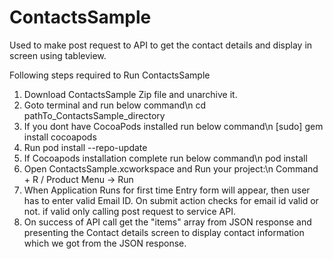# ContactsSample
Used to make post request to API to get the contact details and display in screen using tableview.

Following steps required to Run ContactsSample
1. Download ContactsSample Zip file and unarchive it.
2. Goto terminal and run below command\n
   cd pathTo_ContactsSample_directory
3. If you dont have CocoaPods installed run below command\n
   [sudo] gem install cocoapods
4. Run pod install --repo-update
5. If Cocoapods installation complete run below command\n
   pod install
6. Open ContactsSample.xcworkspace and Run your project:\n
   Command + R / Product Menu -> Run
7. When Application Runs for first time Entry form will appear, then user has to enter valid Email ID. On submit action checks for email
   id valid or not. if valid only calling post request to service API.
8. On success of API call get the "items" array from JSON response and presenting the Contact details screen to display contact
   information which we got from the JSON response.
   

   
